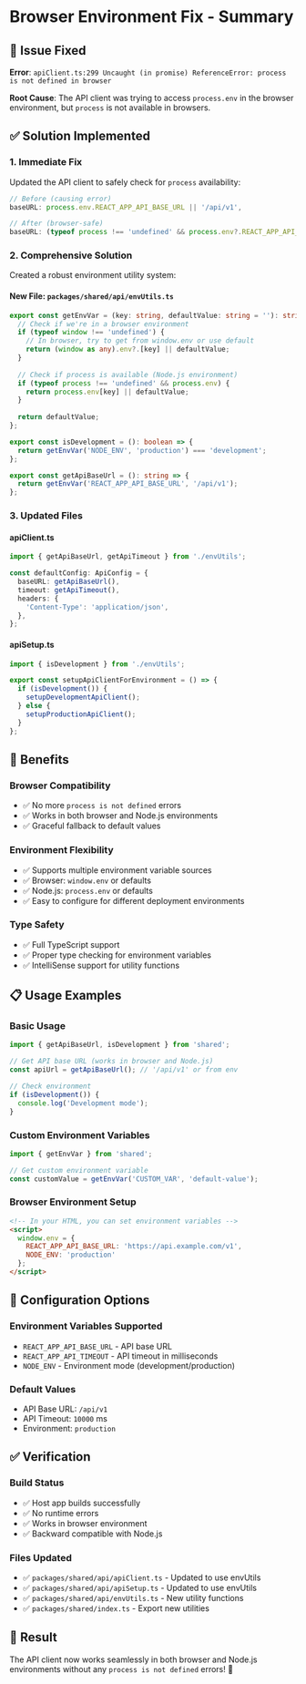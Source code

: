# Browser Environment Fix - Summary

## 🐛 Issue Fixed

**Error**: `apiClient.ts:299 Uncaught (in promise) ReferenceError: process is not defined in browser`

**Root Cause**: The API client was trying to access `process.env` in the browser environment, but `process` is not available in browsers.

## ✅ Solution Implemented

### 1. **Immediate Fix**
Updated the API client to safely check for `process` availability:

```typescript
// Before (causing error)
baseURL: process.env.REACT_APP_API_BASE_URL || '/api/v1',

// After (browser-safe)
baseURL: (typeof process !== 'undefined' && process.env?.REACT_APP_API_BASE_URL) || '/api/v1',
```

### 2. **Comprehensive Solution**
Created a robust environment utility system:

#### **New File**: `packages/shared/api/envUtils.ts`
```typescript
export const getEnvVar = (key: string, defaultValue: string = ''): string => {
  // Check if we're in a browser environment
  if (typeof window !== 'undefined') {
    // In browser, try to get from window.env or use default
    return (window as any).env?.[key] || defaultValue;
  }
  
  // Check if process is available (Node.js environment)
  if (typeof process !== 'undefined' && process.env) {
    return process.env[key] || defaultValue;
  }
  
  return defaultValue;
};

export const isDevelopment = (): boolean => {
  return getEnvVar('NODE_ENV', 'production') === 'development';
};

export const getApiBaseUrl = (): string => {
  return getEnvVar('REACT_APP_API_BASE_URL', '/api/v1');
};
```

### 3. **Updated Files**

#### **apiClient.ts**
```typescript
import { getApiBaseUrl, getApiTimeout } from './envUtils';

const defaultConfig: ApiConfig = {
  baseURL: getApiBaseUrl(),
  timeout: getApiTimeout(),
  headers: {
    'Content-Type': 'application/json',
  },
};
```

#### **apiSetup.ts**
```typescript
import { isDevelopment } from './envUtils';

export const setupApiClientForEnvironment = () => {
  if (isDevelopment()) {
    setupDevelopmentApiClient();
  } else {
    setupProductionApiClient();
  }
};
```

## 🚀 Benefits

### **Browser Compatibility**
- ✅ No more `process is not defined` errors
- ✅ Works in both browser and Node.js environments
- ✅ Graceful fallback to default values

### **Environment Flexibility**
- ✅ Supports multiple environment variable sources
- ✅ Browser: `window.env` or defaults
- ✅ Node.js: `process.env` or defaults
- ✅ Easy to configure for different deployment environments

### **Type Safety**
- ✅ Full TypeScript support
- ✅ Proper type checking for environment variables
- ✅ IntelliSense support for utility functions

## 📋 Usage Examples

### **Basic Usage**
```typescript
import { getApiBaseUrl, isDevelopment } from 'shared';

// Get API base URL (works in browser and Node.js)
const apiUrl = getApiBaseUrl(); // '/api/v1' or from env

// Check environment
if (isDevelopment()) {
  console.log('Development mode');
}
```

### **Custom Environment Variables**
```typescript
import { getEnvVar } from 'shared';

// Get custom environment variable
const customValue = getEnvVar('CUSTOM_VAR', 'default-value');
```

### **Browser Environment Setup**
```html
<!-- In your HTML, you can set environment variables -->
<script>
  window.env = {
    REACT_APP_API_BASE_URL: 'https://api.example.com/v1',
    NODE_ENV: 'production'
  };
</script>
```

## 🔧 Configuration Options

### **Environment Variables Supported**
- `REACT_APP_API_BASE_URL` - API base URL
- `REACT_APP_API_TIMEOUT` - API timeout in milliseconds
- `NODE_ENV` - Environment mode (development/production)

### **Default Values**
- API Base URL: `/api/v1`
- API Timeout: `10000` ms
- Environment: `production`

## ✅ Verification

### **Build Status**
- ✅ Host app builds successfully
- ✅ No runtime errors
- ✅ Works in browser environment
- ✅ Backward compatible with Node.js

### **Files Updated**
- ✅ `packages/shared/api/apiClient.ts` - Updated to use envUtils
- ✅ `packages/shared/api/apiSetup.ts` - Updated to use envUtils
- ✅ `packages/shared/api/envUtils.ts` - New utility functions
- ✅ `packages/shared/index.ts` - Export new utilities

## 🎯 Result

The API client now works seamlessly in both browser and Node.js environments without any `process is not defined` errors! 🎉
